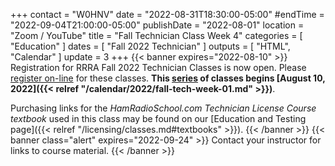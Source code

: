 +++
contact = "W0HNV"
date = "2022-08-31T18:30:00-05:00"
#endTime = "2022-09-04T21:00:00-05:00"
publishDate = "2022-08-01"
location = "Zoom / YouTube"
title = "Fall Technician Class Week 4"
categories = [ "Education" ]
dates = [ "Fall 2022 Technician" ]
outputs = [ "HTML", "Calendar" ]
update = 3
+++
{{< banner expires="2022-08-10" >}}
Registration for RRRA Fall 2022 Technician Classes is now open. Please
[register on-line](https://www.eventbrite.com/e/class-preparation-for-passing-the-fcc-amateur-radio-technician-class-test-tickets-393444461977)
for these classes. **This
[series](/dates/fall-2022-technician)
of classes begins
[August 10, 2022]({{< relref "/calendar/2022/fall-tech-week-01.md" >}})**.

Purchasing links for the *HamRadioSchool.com Technician License Course
textbook* used in this class may be found on our
[Education and Testing page]({{< relref "/licensing/classes.md#textbooks" >}}).
{{< /banner >}}
{{< banner class="alert" expires="2022-09-24" >}}
Contact your instructor for links to course material.
{{< /banner >}}

